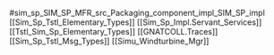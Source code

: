 #sim_sp_SIM_SP_MFR_src_Packaging_component_impl_SIM_SP_impl
[[Sim_Sp_Tstl_Elementary_Types]]
[[Sim_Sp_Impl.Servant_Services]]
[[Tstl_Sim_Sp_Elementary_Types]]
[[GNATCOLL.Traces]]
[[Sim_Sp_Tstl_Msg_Types]]
[[Simu_Windturbine_Mgr]]
